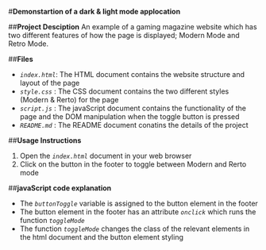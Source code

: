 #**Demonstartion of a dark & light mode applocation**

##**Project Desciption**
An example of a gaming magazine website which has two different features of how
the page is displayed; Modern Mode and Retro Mode.

##**Files**
- *`index.html`*: The HTML document contains the website structure and layout of the page
- *`style.css`* : The CSS document contains the two different styles (Modern & Rerto) for the page 
- *`script.js`* : The javaScript document contains the functionality of the page and the DOM manipulation when the toggle button is pressed
- *`README.md`* : The README document conatins the details of the project

##**Usage Instructions**
1. Open the *`index.html`* document in your web browser
2. Click on the button in the footer to toggle between Modern and Rerto mode

##**javaScript code explanation**
- The *`buttonToggle`* variable is assigned to the button element in the footer
- The button element in the footer has an attribute *`onclick`* which runs the function *`toggleMode`*
- The function *`toggleMode`* changes the class of the relevant elements in the html document and the button element styling
